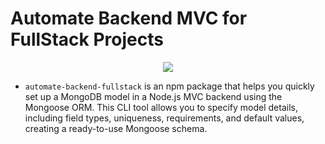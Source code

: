 # Automate Backend MVC for FullStack Projects

<p align="center">
  <a href="https://skillicons.dev">
    <img src="https://skillicons.dev/icons?i=mongodb,npm,nodejs,express" />
  </a>
</p>

- `automate-backend-fullstack` is an npm package that helps you quickly set up a MongoDB model in a Node.js MVC backend using the Mongoose ORM. This CLI tool allows you to specify model details, including field types, uniqueness, requirements, and default values, creating a ready-to-use Mongoose schema.